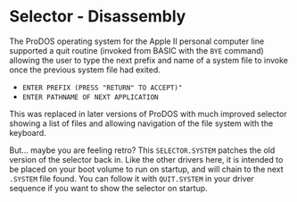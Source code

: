 # Selector - Disassembly

The ProDOS operating system for the Apple II personal computer line supported a quit routine (invoked from BASIC with the `BYE` command) allowing the user to type the next prefix and name of a system file to invoke once the previous system file had exited.

* `ENTER PREFIX (PRESS "RETURN" TO ACCEPT)"`
* `ENTER PATHNAME OF NEXT APPLICATION`

This was replaced in later versions of ProDOS with much improved selector showing a list of files and allowing navigation of the file system with the keyboard.

But... maybe you are feeling retro? This `SELECTOR.SYSTEM` patches the old version of the selector back in. Like the other drivers here, it is intended to be placed on your boot volume to run on startup, and will chain to the next `.SYSTEM` file found. You can follow it with `QUIT.SYSTEM` in your driver sequence if you want to show the selector on startup.
